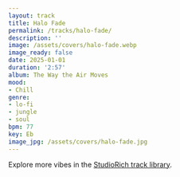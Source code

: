 ```yaml
---
layout: track
title: Halo Fade
permalink: /tracks/halo-fade/
description: ''
image: /assets/covers/halo-fade.webp
image_ready: false
date: 2025-01-01
duration: '2:57'
album: The Way the Air Moves
mood:
- Chill
genre:
- lo-fi
- jungle
- soul
bpm: 77
key: Eb
image_jpg: /assets/covers/halo-fade.jpg
---
```


Explore more vibes in the [StudioRich track library](/tracks/).
